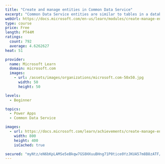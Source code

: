```yaml
---
title: "Create and manage entities in Common Data Service"
excerpt: "Common Data Service entities are similar to tables in a database. Every instance of a Common Data Service database includes a base set of entities that provide structure for data that is commonly used by business applications."
webUrl: https://docs.microsoft.com/en-us/learn/modules/create-manage-entities/
type: course
price: Free
length: PT44M
ratings:
  count: 792
  average: 4.6262627
heat: 51

provider:
  name: Microsoft Learn
  domain: microsoft.com
  images:
    - url: /assets/images/organizations/microsoft.com-50x50.jpg
      width: 50
      height: 50

levels:
  - Beginner

topics:
  - Power Apps
  - Common Data Service

images:
  - url: https://docs.microsoft.com/learn/achievements/create-manage-entities-social.png
    width: 800
    height: 400
    isCached: true

secured: "myNtz/eN6bKpLAMSe5eBkqw7GS8HXuuBHng71P0tice0YzJKUA57m8B8zATF/jmri3bzk803Jz360VzK1jOf4sl0Hcuk70IQFbdmk3H7z1Yphoga8F5aOlMmAHJxcJjtRVWej5WeMMC+eQdlkaaVrYS9FR3AdjVsaT/viJGOmEJIsqgJrmMgks5bLyy4WJkukDo0WnLTfv8XVY3KlBOkvlT/uXsrabcP1HTvZJP3xIvztm76iQktCnzWvKgD8wrcQ5Zqyzkid0J3R0G8fw34SglM5eGzvUAxCStOSYtAlaR+H92c941B1d4pFxxEC6M+jVoBcup4636fmg0Lj8GI0DlZBLEv6eFvPgFzK5KxK7aAd+u3/i/TMxHIlwOClQCTms8CdWPkeyR0BgbOFThT76FHT5X0hcfHJqHyUO194Ag=;3+NeCypnhwz6m1HtTAUTKA=="
---
```


